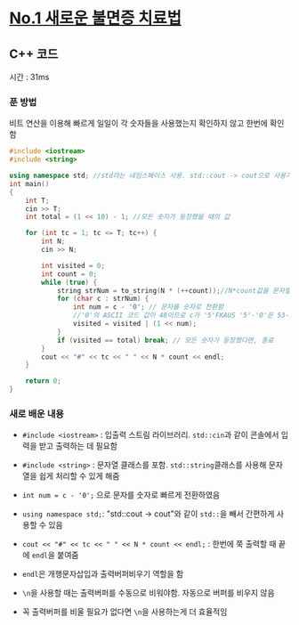 # [No.1 새로운 불면증 치료법](https://swexpertacademy.com/main/code/codeBattle/problemDetail.do?contestProbId=AV18_yw6I9MCFAZN&categoryId=AY1INdsqPvADFAWX&categoryType=BATTLE&battleMainPageIndex=1)

## C++ 코드

시간 : 31ms

### 푼 방법

비트 연산을 이용해 빠르게 일일이 각 숫자들을 사용했는지 확인하지 않고 한번에 확인함

```cpp
#include <iostream>
#include <string>

using namespace std; //std라는 네임스페이스 사용. std::cout -> cout으로 사용가능
int main()
{
	int T;
	cin >> T;
	int total = (1 << 10) - 1; //모든 숫자가 등장했을 때의 값

	for (int tc = 1; tc <= T; tc++) {
		int N;
		cin >> N;

		int visited = 0;
		int count = 0;
		while (true) {
			string strNum = to_string(N * (++count));//N*count값을 문자열로 표현함
			for (char c : strNum) {
				int num = c - '0'; // 문자를 숫자로 전환함
				//'0'의 ASCII 코드 값이 48이므로 c가 '5'FKAUS '5'-'0'은 53-48=5가 된다
				visited = visited | (1 << num);
			}
			if (visited == total) break; // 모든 숫자가 등장했다면, 종료
		}
		cout << "#" << tc << " " << N * count << endl;
	}

	return 0;
}
```

### 새로 배운 내용

- `#include <iostream>` : 입출력 스트림 라이브러리. `std::cin`과 같이 콘솔에서 입력을 받고 출력하는 데 필요함
- `#include <string>` : 문자열 클래스를 포함. `std::string`클래스를 사용해 문자열을 쉽게 처리할 수 있게 해줌

- `int num = c - '0';` 으로 문자를 숫자로 빠르게 전환하였음

- `using namespace std;`: "std::cout -> cout"와 같이 `std::`을 빼서 간편하게 사용할 수 있음
- `cout << "#" << tc << " " << N * count << endl;` : 한번에 쭉 출력할 때 끝에 `endl`을 붙여줌
- `endl`은 개행문자삽입과 출력버퍼비우기 역할을 함
- `\n`을 사용할 때는 출력버퍼를 수동으로 비워야함. 자동으로 버퍼를 비우지 않음
- 꼭 출력버퍼를 비울 필요가 없다면 `\n`을 사용하는게 더 효율적임

